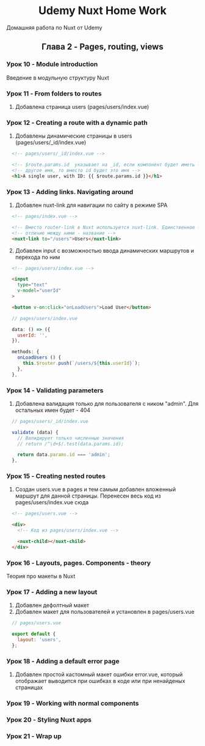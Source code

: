 <h1 align="center">Udemy Nuxt Home Work</h1>

Домашняя работа по Nuxt от Udemy

<!-- Глава 2 -->
<!-------------------------------------------------------------------------->

<h2 align="center">Глава 2 - Pages, routing, views</h2>

### Урок 10 - Module introduction

Введение в модульную структуру Nuxt

### Урок 11 - From folders to routes

1. Добавлена страница users (pages/users/index.vue)

### Урок 12 - Creating a route with a dynamic path

1. Добавлены динамические страницы в users (pages/users/_id/index.vue)

```html
  <!-- pages/users/_id/index.vue -->

  <!-- $route.params.id  указывает на _id, если компонент будет иметь -->
  <!-- другое имя, то вместо id будет это имя -->
  <h1>A single user, with ID: {{ $route.params.id }}</h1>
```

### Урок 13 - Adding links. Navigating around

1. Добавлен nuxt-link для навигации по сайту в режиме SPA

```html
  <!-- pages/index.vue -->

  <!-- Вместо router-link в Nuxt используется nuxt-link. Единственное -->
  <!-- отличие между ними - название -->
  <nuxt-link to="/users">Users</nuxt-link>
```

2. Добавлен input с возможностью ввода динамических маршрутов и перехода по ним

```html
  <!-- pages/users/index.vue -->

  <input
    type="text"
    v-model="userId"
  >

  <button v-on:click="onLoadUsers">Load User</button>
```

```js
  // pages/users/index.vue

  data: () => ({
    userId: '',
  }),

  methods: {
    onLoadUsers () {
      this.$router.push(`/users/${this.userId}`);
    },
  },
```

### Урок 14 - Validating parameters

1. Добавлена валидация только для пользователя с ником "admin". Для остальных имен будет - 404

```js
  // pages/users/_id/index.vue

  validate (data) {
    // Валидирует только численные значения
    // return /^\d+$/.test(data.params.id);

    return data.params.id === 'admin';
  },
```

### Урок 15 - Creating nested routes

1. Создан users.vue в pages и тем самым добавлен вложенный маршрут для данной страницы. Перенесен весь код из pages/users/index.vue сюда

```html
  <!-- pages/users.vue -->

  <div>
    <!-- Код из pages/users/index.vue -->

    <nuxt-child></nuxt-child>
  </div>
```

### Урок 16 - Layouts, pages. Components - theory

Теория про макеты в Nuxt

### Урок 17 - Adding a new layout

1. Добавлен дефолтный макет
2. Добавлен макет для пользователей и установлен в pages/users.vue

```js
  // pages/users.vue

  export default {
    layout: 'users',
  };
```

### Урок 18 - Adding a default error page

1. Добавлен простой кастомный макет ошибки error.vue, который отображает выводится при ошибках в коде или при ненайденых страницах

### Урок 19 - Working with normal components

### Урок 20 - Styling Nuxt apps

### Урок 21 - Wrap up

<!-- Глава 3 -->
<!-------------------------------------------------------------------------->
